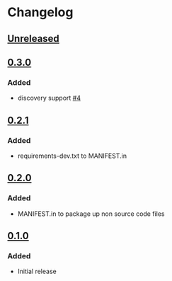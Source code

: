 # Changelog

## [Unreleased][]

[Unreleased]: https://github.com/chaostoolkit/chaostoolkit-cloud-foundry/compare/0.3.0...HEAD

## [0.3.0][]

[0.3.0]: https://github.com/chaostoolkit/chaostoolkit-cloud-foundry/compare/0.2.1...0.3.0

### Added

-   discovery support [#4][4]

[4]: https://github.com/chaostoolkit-incubator/chaostoolkit-cloud-foundry/issues/4

## [0.2.1][]

[0.2.1]: https://github.com/chaostoolkit/chaostoolkit-cloud-foundry/compare/0.2.0...0.2.1

### Added

-   requirements-dev.txt to MANIFEST.in

## [0.2.0][]

[0.2.0]: https://github.com/chaostoolkit/chaostoolkit-cloud-foundry/compare/0.1.0...0.2.0

### Added

-   MANIFEST.in to package up non source code files

## [0.1.0][]

[0.1.0]: https://github.com/chaostoolkit/chaostoolkit-cloud-foundry/tree/0.1.0

### Added

-   Initial release